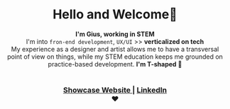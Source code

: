 <h1 align="center">Hello and Welcome👋</h1>

<div align="center">
  <strong>I'm Gius, working in STEM</strong>
</div>
<div align="center">
  I'm into <code>fron-end development</code>, <code>UX/UI</code> >> <b>verticalized on tech</b><br>
  My experience as a designer and artist allows me to have a transversal point of view on things, while my STEM education keeps me grounded on practice-based development.
  <b>I'm T-shaped 🎉</b>
</div>
<br />




<div align="center">
  <h3>
    <a href="">
      Showcase Website
    </a>
    <span> | </span>
    <a href="">
      LinkedIn
    </a>
    

<div align="center">
  ❤︎ 
</div>
